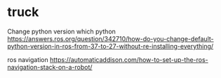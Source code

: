 # truck

Change python version which python
https://answers.ros.org/question/342710/how-do-you-change-default-python-version-in-ros-from-37-to-27-without-re-installing-everything/


ros navigation
https://automaticaddison.com/how-to-set-up-the-ros-navigation-stack-on-a-robot/
